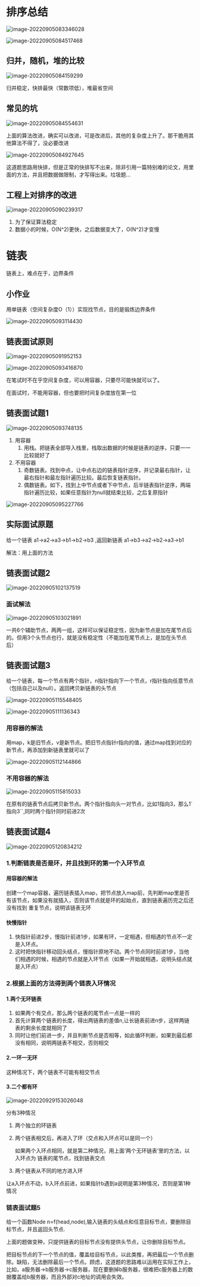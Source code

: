 # 排序总结

![image-20220905083346028](typora-user-images\image-20220905083346028.png)

![image-20220905084517468](typora-user-images\image-20220905084517468.png)



## 归并，随机，堆的比较

![image-20220905084159299](typora-user-images\image-20220905084159299.png)

归并稳定，快排最快（常数项低），堆最省空间



## 常见的坑

![image-20220905084554631](typora-user-images\image-20220905084554631.png)

上面的算法改进，确实可以改进，可是改进后，其他的复杂度上升了。那干脆用其他算法不得了，没必要改进

![image-20220905084927645](typora-user-images\image-20220905084927645.png)

这道题思路用快排，但是正常的快排写不出来，除非引用一篇特别难的论文，用里面的方法，并且把数据做限制，才写得出来。垃圾题...



## 工程上对排序的改进

![image-20220905090239317](typora-user-images\image-20220905090239317.png)

1. 为了保证算法稳定
2. 数据小的时候，O(N^2)更快，之后数据变大了，O(N^2)才变慢



# 链表

链表上，难点在于，边界条件



## 小作业

用单链表（空间复杂度O（1））实现找节点，目的是锻炼边界条件

![image-20220905093114430](typora-user-images\image-20220905093114430.png)



## 链表面试原则

![image-20220905091952153](typora-user-images\image-20220905091952153.png)

![image-20220905093416870](typora-user-images\image-20220905093416870.png)

在笔试时不在乎空间复杂度，可以用容器，只要尽可能快就可以了。

在面试时，不能用容器，但也要把时间复杂度放在第一位	



## 链表面试题1

![image-20220905093748135](typora-user-images\image-20220905093748135.png)

1. 用容器
   1. 用栈。把链表全部导入栈里，栈取出数据的时候是链表的逆序，只要一一比较就好了
2. 不用容器
   1. 奇数链表。找到中点，让中点右边的链表指针逆序，并记录最右指针，让最右指针和最左指针遍历比较。最后恢复链表指针。
   2. 偶数链表。如下，找到上中节点或者下中节点，后半链表指针逆序，两端指针遍历比较，如果任意指针为null就结束比较，之后复原指针

![image-20220905095227766](typora-user-images\image-20220905095227766.png)

## 实际面试原题

给一个链表 a1->a2->a3->b1->b2->b3 ,返回新链表  a1->b3->a2->b2->a3->b1

解法：用上面的方法



## 链表面试题2

![image-20220905102137519](typora-user-images\image-20220905102137519.png)

### 面试解法

![image-20220905103021891](typora-user-images\image-20220905103021891.png)

一共6个辅助节点，两两一组，这样可以保证稳定性，因为新节点是加在尾节点后的。但用3个头节点也行，就是没有稳定性（不能加在尾节点上，是加在头节点后）



## 链表面试题3

给一个链表，每一个节点有两个指针，n指针指向下一个节点，r指针指向任意节点（包括自己以及null）。返回拷贝新链表的头节点

![image-20220905115548405](typora-user-images\image-20220905115548405.png)

![image-20220905111136343](typora-user-images\image-20220905111136343.png)

### 用容器的解法

用map，k是旧节点，v是新节点。把旧节点指针r指向的值，通过map找到对应的新节点，再添加到新链表里就可以了

![image-20220905112144866](typora-user-images\image-20220905112144866.png)

### 不用容器的解法

![image-20220905115815033](typora-user-images\image-20220905115815033.png)

在原有的链表节点后拷贝新节点。两个指针指向头一对节点，比如1指向3，那么1`指向3``,同时两个指针同时前进2次



## 链表面试题4

![image-20220905120834212](typora-user-images\image-20220905120834212.png)

### 1.判断链表是否是环，并且找到环的第一个入环节点

#### 用容器的解法

创建一个map容器，遍历链表插入map，把节点放入map前，先判断map里是否有该节点，如果没有就插入，否则该节点就是环的起始点，直到链表遍历完之后还没有找到 重复节点，说明该链表无环

#### 快慢指针

1. 快指针前进2步，慢指针前进1步，如果有环，一定相遇，但相遇的节点不一定是入环点。
2. 这时把快指针移动回头结点，慢指针原地不动。两个节点同时前进1步，当他们相遇的时候，相遇的节点就是入环节点（如果一开始就相遇，说明头结点就是入环点）

### 2.根据上面的方法得到两个链表入环情况

#### 1.两个无环链表

1. 如果两个有交点，那么两个链表的尾节点一点是一样的
2. 首先计算两个链表的长度，得出两链表的差值n,让长链表前进n步，这样两链表的剩余长度就相同了
3. 同时让他们前进一步，并且判断节点是否相等，如此循环判断，如果到最后都没有相同，说明两链表不相交，否则相交

#### 2.一环一无环

这种情况下，两个链表不可能有相交节点

#### 3.二个都有环

![image-20220929153026048](9.排序总结、链表面试题.assets/image-20220929153026048.png)

分有3种情况

1. 两个独立的环链表

2. 两个链表相交后，再进入了环（交点和入环点可以是同一个）

   ​	如果两个入环点相同，就是第二种情况，用上面‘两个无环链表’里的方法，以入环点为 链表的尾节点，找到链表交点

3. 两个链表从不同的地方进入环

​	让a入环点不动，b入环点前进，如果指针b遇到a说明是第3种情况，否则是第1种情况

### 链表面试题5

给一个函数Node n=f(head,node),输入链表的头结点和任意目标节点，要删除目标节点，并且返回头节点.

上面的题做变种，只提供链表的目标节点没有提供头节点，让你删除目标节点。

把目标节点的下一个节点的值，覆盖给目标节点，以此类推，再把最后一个节点删除。缺陷，无法删除最后一个节点。顾虑，这道题的思路难以运用在实际工作上，比如，a服务器->b服务器->c服务器，现在要删掉b服务器，很难把c服务器上的数据覆盖给b服务器，而且外部对c地址的调用会失效。
